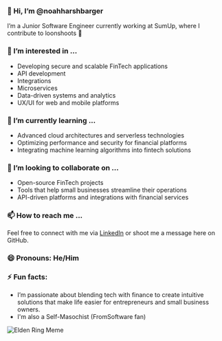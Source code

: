 ### 👋 Hi, I’m @noahharshbarger

I’m a Junior Software Engineer currently working at SumUp, where I contribute to loonshoots 🤠

### 👀 I’m interested in ...

- Developing secure and scalable FinTech applications
- API development
- Integrations
- Microservices
- Data-driven systems and analytics
- UX/UI for web and mobile platforms

### 🌱 I’m currently learning ...
- Advanced cloud architectures and serverless technologies
- Optimizing performance and security for financial platforms
- Integrating machine learning algorithms into fintech solutions

### 💞️ I’m looking to collaborate on ...
- Open-source FinTech projects
- Tools that help small businesses streamline their operations
- API-driven platforms and integrations with financial services

### 📫 How to reach me ...
Feel free to connect with me via [LinkedIn](https://www.linkedin.com/in/noah-harshbarger/) or shoot me a message here on GitHub.

### 😄 Pronouns: He/Him

### ⚡ Fun facts:
- I’m passionate about blending tech with finance to create intuitive solutions that make life easier for entrepreneurs and small business owners. 
- I'm also a Self-Masochist (FromSoftware fan)

![Elden Ring Meme](https://i.kym-cdn.com/entries/icons/original/000/039/861/image.png)
